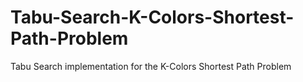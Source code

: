 # Tabu-Search-K-Colors-Shortest-Path-Problem
Tabu Search implementation for the K-Colors Shortest Path Problem
